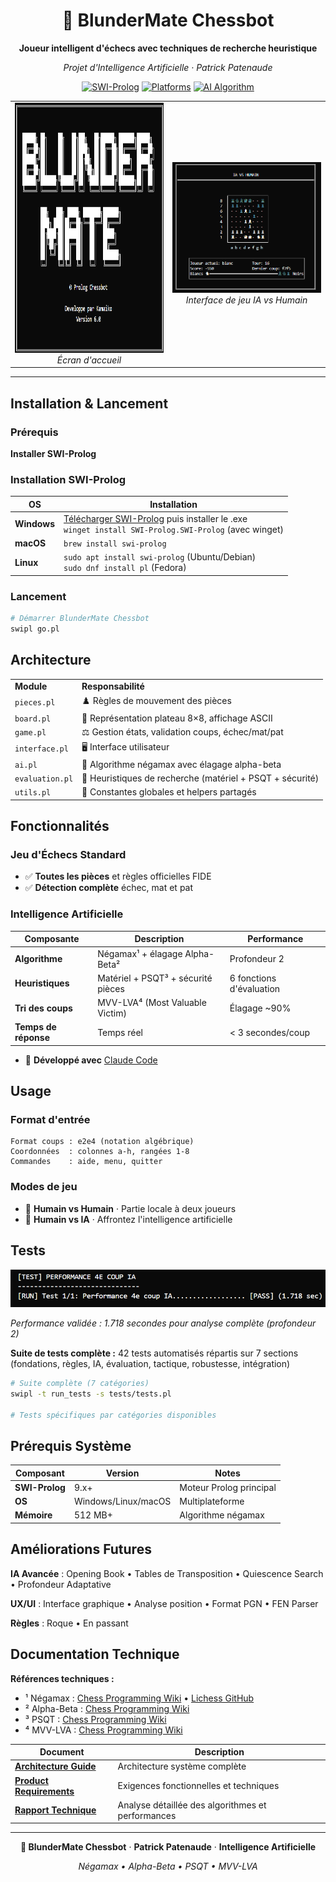 <div align="center">

# 🤖 BlunderMate Chessbot

**Joueur intelligent d'échecs avec techniques de recherche heuristique**

*Projet d'Intelligence Artificielle · Patrick Patenaude*

[![SWI-Prolog](https://img.shields.io/badge/SWI--Prolog-9.x+-blue?style=flat-square)](https://www.swi-prolog.org/)
[![Platforms](https://img.shields.io/badge/Platform-Windows%20%7C%20Linux%20%7C%20macOS-lightgrey?style=flat-square)]()
[![AI Algorithm](https://img.shields.io/badge/AI-Negamax%20%7C%20Alpha--Beta-green?style=flat-square)]()

<table>
<tr>
<td width="50%" align="center">
  <img src="docs/images/BLUNDERMATE_TITLE.png" alt="Écran titre BlunderMate" width="380" height="400">
  <br><em>Écran d'accueil</em>
</td>
<td width="50%" align="center">
  <img src="docs/images/PARTIE_IVH.png" alt="Interface de jeu" width="400">
  <br><em>Interface de jeu IA vs Humain</em>
</td>
</tr>
</table>

</div>

---

## Installation & Lancement

### Prérequis
**Installer SWI-Prolog**

### Installation SWI-Prolog

| OS | Installation |
|-----|--------------|
| **Windows** | [Télécharger SWI-Prolog](https://www.swi-prolog.org/download/stable) puis installer le .exe<br>`winget install SWI-Prolog.SWI-Prolog` (avec winget) |
| **macOS** | `brew install swi-prolog` |
| **Linux** | `sudo apt install swi-prolog` (Ubuntu/Debian)<br>`sudo dnf install pl` (Fedora) |

### Lancement
```bash
# Démarrer BlunderMate Chessbot
swipl go.pl
```

## Architecture

<table>
<tr><td><strong>Module</strong></td><td><strong>Responsabilité</strong></td></tr>
<tr><td><code>pieces.pl</code></td><td>♟️ Règles de mouvement des pièces</td></tr>
<tr><td><code>board.pl</code></td><td>🏁 Représentation plateau 8×8, affichage ASCII</td></tr>
<tr><td><code>game.pl</code></td><td>⚖️ Gestion états, validation coups, échec/mat/pat</td></tr>
<tr><td><code>interface.pl</code></td><td>🖥️ Interface utilisateur</td></tr>
<tr><td><code>ai.pl</code></td><td>🧠 Algorithme négamax avec élagage alpha-beta</td></tr>
<tr><td><code>evaluation.pl</code></td><td>🎯 Heuristiques de recherche (matériel + PSQT + sécurité)</td></tr>
<tr><td><code>utils.pl</code></td><td>🔧 Constantes globales et helpers partagés</td></tr>
</table>

## Fonctionnalités

### Jeu d'Échecs Standard
- ✅ **Toutes les pièces** et règles officielles FIDE
- ✅ **Détection complète** échec, mat et pat

### Intelligence Artificielle

| Composante | Description | Performance |
|------------|-------------|-------------|
| **Algorithme** | Négamax¹ + élagage Alpha-Beta² | Profondeur 2 |
| **Heuristiques** | Matériel + PSQT³ + sécurité pièces | 6 fonctions d'évaluation |
| **Tri des coups** | MVV-LVA⁴ (Most Valuable Victim) | Élagage ~90% |
| **Temps de réponse** | Temps réel | < 3 secondes/coup |

- 🤖 **Développé avec** [Claude Code](https://claude.ai/code)

## Usage

### Format d'entrée
```
Format coups : e2e4 (notation algébrique)
Coordonnées  : colonnes a-h, rangées 1-8  
Commandes    : aide, menu, quitter
```

### Modes de jeu
- 👤 **Humain vs Humain** · Partie locale à deux joueurs
- 🤖 **Humain vs IA** · Affrontez l'intelligence artificielle

## Tests

<img src="docs/images/test-performance.png" alt="Test de performance IA" width="600">

*Performance validée : 1.718 secondes pour analyse complète (profondeur 2)*

**Suite de tests complète :** 42 tests automatisés répartis sur 7 sections (fondations, règles, IA, évaluation, tactique, robustesse, intégration)

```bash
# Suite complète (7 catégories)
swipl -t run_tests -s tests/tests.pl

# Tests spécifiques par catégories disponibles
```

## Prérequis Système

| Composant | Version | Notes |
|-----------|---------|-------|
| **SWI-Prolog** | 9.x+ | Moteur Prolog principal |
| **OS** | Windows/Linux/macOS | Multiplateforme |
| **Mémoire** | 512 MB+ | Algorithme négamax |

## Améliorations Futures

**IA Avancée** : Opening Book • Tables de Transposition • Quiescence Search • Profondeur Adaptative

**UX/UI** : Interface graphique • Analyse position • Format PGN • FEN Parser

**Règles** : Roque • En passant


## Documentation Technique

**Références techniques :**
- ¹ Négamax : [Chess Programming Wiki](https://www.chessprogramming.org/Negamax) • [Lichess GitHub](https://github.com/lichess-org/lila)
- ² Alpha-Beta : [Chess Programming Wiki](https://www.chessprogramming.org/Alpha-Beta)
- ³ PSQT : [Chess Programming Wiki](https://www.chessprogramming.org/Piece-Square_Tables)
- ⁴ MVV-LVA : [Chess Programming Wiki](https://www.chessprogramming.org/MVV-LVA)

| Document | Description |
|----------|-------------|
| [**Architecture Guide**](docs/ARCHITECTURE_GUIDE_DEVELOPERS.md) | Architecture système complète |
| [**Product Requirements**](docs/PRD.md) | Exigences fonctionnelles et techniques |
| [**Rapport Technique**](docs/RAPPORT_TECHNIQUE.md) | Analyse détaillée des algorithmes et performances |

---

<div align="center">

**🤖 BlunderMate Chessbot** · **Patrick Patenaude** · **Intelligence Artificielle**

*Négamax • Alpha-Beta • PSQT • MVV-LVA*

</div>